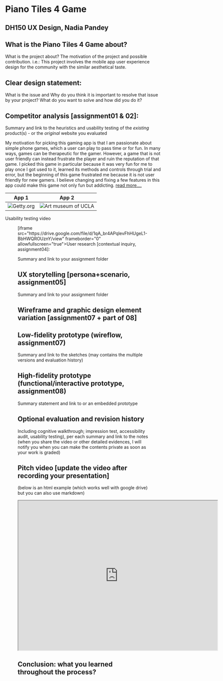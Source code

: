 # Piano Tiles 4 Game 
## DH150 UX Design, Nadia Pandey

## What is the Piano Tiles 4 Game about?
What is the project about? The motivation of the project and possible contribution.
i.e.: This project involves the mobile app user experience design for the community with the similar aesthetical taste. 

## Clear design statement: 
What is the issue and Why do you think it is important to resolve that issue by your project? 
What do you want to solve and how did you do it?

## Competitor analysis [assignment01 & 02]:
Summary and link to the heuristics and usability testing of the *existing* product(s) - or the *original* website you evaluated

My motivation for picking this gaming app is that I am passionate about simple phone games, which a user can play to pass time or for fun. In many ways, games can be therapeutic for the gamer. However, a game that is not user friendly can instead frustrate the player and ruin the reputation of that game. I picked this game in particular because it was very fun for me to play once I got used to it, learned its methods and controls through trial and error, but the beginning of this game frustrated me because it is not user friendly for new gamers. I believe changing and fixing a few features in this app could make this game not only fun but addicting. [read more....](https://github.com/pandeynadia/nadia/tree/master/assignment01)

App 1 | App 2
----------|----------
![Getty.org](https://user-images.githubusercontent.com/59589242/72331666-6ca04780-366d-11ea-8c6f-9e61256d7d26.png)|![Art museum of UCLA](https://user-images.githubusercontent.com/59589242/72332481-f8ff3a00-366e-11ea-80bf-59a8b1344394.png)

Usability testing video

<figure class="video_container">
  [iframe src="https://drive.google.com/file/d/1qA_br4APqlevFhHUgeL1-BbHWQROUznY/view" frameborder="0" allowfullscreen="true"></iframe></figure]
  
  
## User research [contextual inquiry, assignment04]:
Summary and link to your assignment folder

## UX storytelling [persona+scenario, assignment05]
Summary and link to your assignment folder

## Wireframe and graphic design element variation [assignment07 + part of 08]

## Low-fidelity prototype (wireflow, assignment07)
Summary and link to the sketches (may contains the multiple versions and evaluation history)

## High-fidelity prototype (functional/interactive prototype, assignment08)
Summary statement and link to or an embedded prototype

## Optional evaluation and revision history 
Including cognitive walkthrough; impression test, accessibility audit, usability testing), per each summary and link to the notes (when you share the video or other detailed evidences, I will notify you when you can make the contents private as soon as your work is graded)

## Pitch video [update the video after recording your presentation]
(below is an html example (which works well with google drive) but you can also use markdown)

<iframe src="https://drive.google.com/file/d/1qA_br4APqlevFhHUgeL1-BbHWQROUznY/preview" width="640" height="480"></iframe>

## Conclusion: what you learned throughout the process?
